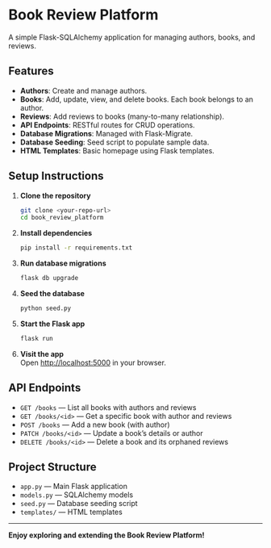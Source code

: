 # Book Review Platform

A simple Flask-SQLAlchemy application for managing authors, books, and reviews.

## Features

- **Authors**: Create and manage authors.
- **Books**: Add, update, view, and delete books. Each book belongs to an author.
- **Reviews**: Add reviews to books (many-to-many relationship).
- **API Endpoints**: RESTful routes for CRUD operations.
- **Database Migrations**: Managed with Flask-Migrate.
- **Database Seeding**: Seed script to populate sample data.
- **HTML Templates**: Basic homepage using Flask templates.

## Setup Instructions

1. **Clone the repository**  
   ```bash
   git clone <your-repo-url>
   cd book_review_platform
   ```

2. **Install dependencies**  
   ```bash
   pip install -r requirements.txt
   ```

3. **Run database migrations**  
   ```bash
   flask db upgrade
   ```

4. **Seed the database**  
   ```bash
   python seed.py
   ```

5. **Start the Flask app**  
   ```bash
   flask run
   ```

6. **Visit the app**  
   Open [http://localhost:5000](http://localhost:5000) in your browser.

## API Endpoints

- `GET /books` — List all books with authors and reviews
- `GET /books/<id>` — Get a specific book with author and reviews
- `POST /books` — Add a new book (with author)
- `PATCH /books/<id>` — Update a book’s details or author
- `DELETE /books/<id>` — Delete a book and its orphaned reviews

## Project Structure

- `app.py` — Main Flask application
- `models.py` — SQLAlchemy models
- `seed.py` — Database seeding script
- `templates/` — HTML templates

---

**Enjoy exploring and extending the Book Review Platform!**